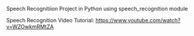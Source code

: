 Speech Recognitiion Project in Python using speech_recognition module

Speech Recognition Video Tutorial: https://www.youtube.com/watch?v=WZOwkmRMtZA
